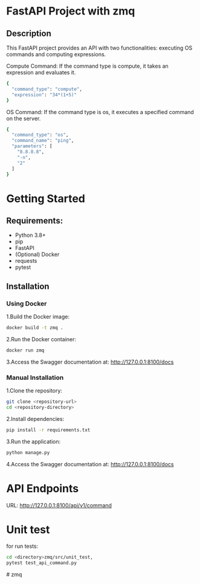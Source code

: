 # FastAPI Project with zmq

## Description
This FastAPI project provides an API with two functionalities: executing OS commands and computing expressions.

Compute Command: If the command type is compute, it takes an expression and evaluates it.

```bash
{
  "command_type": "compute",
  "expression": "34*(1+5)"
}

```

OS Command: If the command type is os, it executes a specified command on the server.
```bash
{
  "command_type": "os",
  "command_name": "ping",
  "parameters": [
    "8.8.8.8",
    "-n", 
    "2"
  ]
}
```

# Getting Started

## Requirements:
- Python 3.8+
- pip
- FastAPI
- (Optional) Docker
- requests
- pytest

## Installation

### Using Docker
1.Build the Docker image:
```bash
docker build -t zmq .
```
2.Run the Docker container:
```bash
docker run zmq
```
3.Access the Swagger documentation at: http://127.0.0.1:8100/docs

### Manual Installation
1.Clone the repository:
```bash
git clone <repository-url>
cd <repository-directory>
```
2.Install dependencies:
```bash
pip install -r requirements.txt
```
3.Run the application:
```bash
python manage.py
```
4.Access the Swagger documentation at: http://127.0.0.1:8100/docs

# API Endpoints
URL: http://127.0.0.1:8100/api/v1/command


# Unit test
for run tests:
```bash
cd <directory>zmq/src/unit_test,
pytest test_api_command.py
```











#   z m q  
 